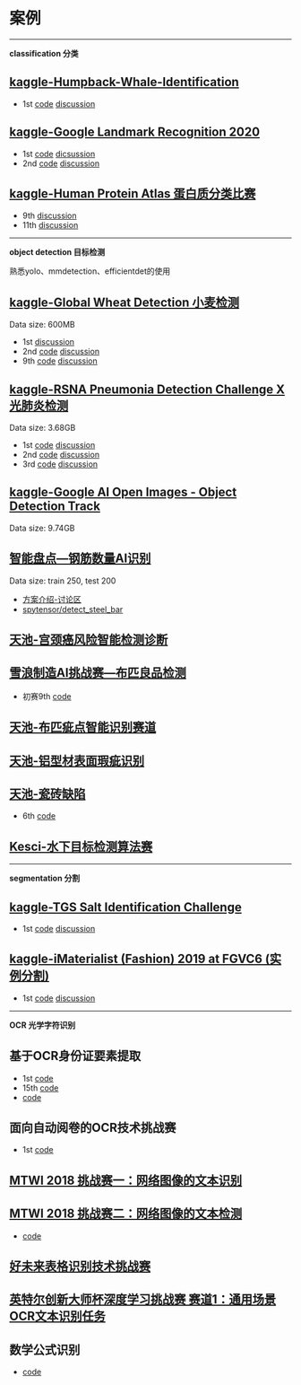 # 案例

--- 

**classification 分类**

## [kaggle-Humpback-Whale-Identification](https://www.kaggle.com/c/humpback-whale-identification/overview)

- 1st [code](https://github.com/earhian/Humpback-Whale-Identification-1st-) [discussion](https://www.kaggle.com/c/humpback-whale-identification/discussion/82366)


## [kaggle-Google Landmark Recognition 2020](https://www.kaggle.com/c/landmark-recognition-2020/discussion/188299)
- 1st [code](https://github.com/psinger/kaggle-landmark-recognition-2020-1st-place) [dicsussion](https://www.kaggle.com/c/landmark-recognition-2020/discussion/187821)
- 2nd [code](https://github.com/bestfitting/instance_level_recognition) [discussion](https://www.kaggle.com/c/landmark-recognition-2020/discussion/188299)


## [kaggle-Human Protein Atlas 蛋白质分类比赛]()
- 9th [discussion](https://kulbear.github.io/archives/protein/)
- 11th [discussion](https://zhuanlan.zhihu.com/p/54743461)


---

**object detection 目标检测**

熟悉yolo、mmdetection、efficientdet的使用

## [kaggle-Global Wheat Detection 小麦检测](https://www.kaggle.com/c/global-wheat-detection/overview) 
Data size: 600MB
- 1st [discussion](https://www.kaggle.com/c/global-wheat-detection/discussion/172418)
- 2nd [code](https://github.com/liaopeiyuan/TransferDet) [discussion](https://www.kaggle.com/c/global-wheat-detection/discussion/175961)
- 9th [code](https://github.com/amirassov/kaggle-global-wheat-detection) [discussion](https://www.kaggle.com/c/global-wheat-detection/discussion/172569)


## [kaggle-RSNA Pneumonia Detection Challenge X光肺炎检测](https://www.kaggle.com/c/rsna-pneumonia-detection-challenge/overview) 
Data size: 3.68GB

- 1st [code](https://github.com/i-pan/kaggle-rsna18) [discussion](https://www.kaggle.com/c/rsna-pneumonia-detection-challenge/discussion/70421)
- 2nd [code](https://github.com/tatigabru/kaggle-rsna) [discussion](https://www.kaggle.com/c/global-wheat-detection/discussion/175961)
- 3rd [code](https://github.com/pmcheng/rsna-pneumonia) [discussion](https://www.kaggle.com/c/rsna-pneumonia-detection-challenge/discussion/70632)


## [kaggle-Google AI Open Images - Object Detection Track](https://www.kaggle.com/c/google-ai-open-images-object-detection-track/overview) 
Data size: 9.74GB <br>


## [智能盘点—钢筋数量AI识别](https://www.datafountain.cn/competitions/332) 
Data size: train 250, test 200 <br>
- [方案介绍-讨论区](https://www.datafountain.cn/competitions/332/discuss)
- [spytensor/detect_steel_bar](https://github.com/spytensor/detect_steel_bar)


## [天池-宫颈癌风险智能检测诊断](https://tianchi.aliyun.com/competition/entrance/231757/information)



## [雪浪制造AI挑战赛—布匹良品检测](https://tianchi.aliyun.com/competition/entrance/231666/introduction)
- 初赛9th [code](https://github.com/maozezhong/TIANCHI_XUELANG_AI)


## [天池-布匹疵点智能识别赛道](https://tianchi.aliyun.com/competition/entrance/231748/information)


## [天池-铝型材表面瑕疵识别](https://tianchi.aliyun.com/competition/entrance/231682/introduction)

## [天池-瓷砖缺陷]()
- 6th [code](https://github.com/MySuperSoul/TileDetection)

## [Kesci-水下目标检测算法赛]()

--- 

**segmentation 分割**

## [kaggle-TGS Salt Identification Challenge](https://www.kaggle.com/c/tgs-salt-identification-challenge)
- 1st [code](https://github.com/ybabakhin/kaggle_salt_bes_phalanx) [discussion](https://www.kaggle.com/c/tgs-salt-identification-challenge/discussion/69291)



## [kaggle-iMaterialist (Fashion) 2019 at FGVC6 (实例分割)](https://www.kaggle.com/c/imaterialist-fashion-2019-FGVC6/overview)
- 1st [code](https://github.com/amirassov/kaggle-imaterialist) [discussion](https://www.kaggle.com/c/imaterialist-fashion-2019-FGVC6/discussion/95247)

---

**OCR 光学字符识别**

## 基于OCR身份证要素提取
- 1st [code](https://github.com/Mingtzge/2019-CCF-BDCI-OCR-MCZJ-OCR-IdentificationIDElement)
- 15th [code](https://github.com/JarvisKevin/CCF2020_didi_road_status_prediction_15th)
- [code](https://github.com/hzli-ucas/CCF-OCR)

## 面向自动阅卷的OCR技术挑战赛
- 1st [code](https://github.com/greathope/prcv-ocr-detection)

## [MTWI 2018 挑战赛一：网络图像的文本识别](https://tianchi.aliyun.com/competition/entrance/231684/information)
## [MTWI 2018 挑战赛二：网络图像的文本检测](https://tianchi.aliyun.com/competition/entrance/231685/introduction)
- [code](https://github.com/HUDTDINGZHAOYUN2019A/20185110054)

## [好未来表格识别技术挑战赛](https://www.heywhale.com/home/competition/606d6fff0e04ac0017c3bf7f)

## [英特尔创新大师杯深度学习挑战赛 赛道1：通用场景OCR文本识别任务](https://tianchi.aliyun.com/competition/entrance/531902/introduction)

## 数学公式识别
- [code](https://github.com/LinXueyuanStdio/LaTeX_OCR)
